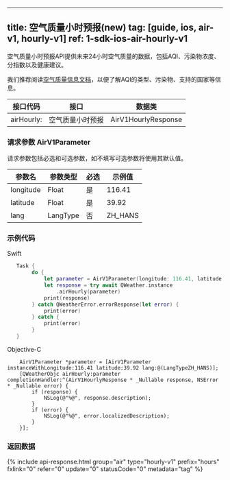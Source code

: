 <!--
 * @Date: 2025-03-14 17:20:11
 * @LastEditors: bolepichi
 * @LastEditTime: 2025-03-14 18:57:08
 * @FilePath: /dev-site/docs/_zh/ios-sdk/air-quality/ios-air-hourly-forecast.md
-->
<!--
 * @Date: 2025-03-14 17:20:11
 * @LastEditors: bolepichi
 * @LastEditTime: 2025-03-14 18:51:27
 * @FilePath: /dev-site/docs/_zh/ios-sdk/air-quality/ios-air-hourly-forecast.md
-->
---
title: 空气质量小时预报(new)
tag: [guide, ios, air-v1, hourly-v1]
ref: 1-sdk-ios-air-hourly-v1
---

空气质量小时预报API提供未来24小时空气质量的数据，包括AQI、污染物浓度、分指数以及健康建议。

我们推荐阅读[空气质量信息文档](/docs/resource/air-info/)，以便了解AQI的类型、污染物、支持的国家等信息。

| 接口代码 | 接口                         | 数据类       |
| --------------- | ---------------------------- | ------------ |
| airHourly: | 空气质量小时预报    | AirV1HourlyResponse |

### 请求参数 AirV1Parameter

请求参数包括必选和可选参数，如不填写可选参数将使用其默认值。

| 参数名   | 参数类型 | 必选 | 示例值 |
| -------- | -------- | ---- | ------ |
| longitude | Float | 是 | 116.41 |
| latitude | Float | 是 | 39.92 |
| lang | LangType | 否 | ZH_HANS |

### 示例代码

Swift

```swift
   Task {
        do {
            let parameter = AirV1Parameter(longitude: 116.41, latitude: 39.92)
            let response = try await QWeather.instance
                .airHourly(parameter)
            print(response)
        } catch QWeatherError.errorResponse(let error) {
            print(error)
        } catch {
            print(error)
        }
   }
```

Objective-C

```objc
    AirV1Parameter *parameter = [AirV1Parameter instanceWithLongitude:116.41 latitude:39.92 lang:@(LangTypeZH_HANS)];
    [QWeatherObjc airHourly:parameter completionHandler:^(AirV1HourlyResponse * _Nullable response, NSError * _Nullable error) {
        if (response) {
            NSLog(@"%@", response.description);
        }
        if (error) {
            NSLog(@"%@", error.localizedDescription);
        }
    }];
```

### 返回数据

{% include api-response.html group="air" type="hourly-v1" prefix="hours" fxlink="0" refer="0" update="0" statusCode="0" metadata="tag"   %}


